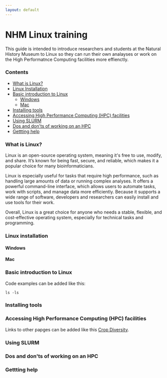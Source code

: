 ```yaml
---
layout: default
---
```


# NHM Linux training

This guide is intended to introduce researchers and students at the Natural History Museum to Linux so they can run their own analayses or work on the High Performatnce Computing facilities more effienctly.

### Contents

 - [What is Linux?](#what-is-linux)
 - [Linux Installation](#linux-installation)
 - [Basic introduction to Linux](#basic-introduction-to-linux)
   - [Windows](#windows)
   - [Mac](#mac)
 - [Installing tools](#installing-tools)
 - [Accessing High Performance Computing (HPC) facilities](#accessing-high-performance-computing-hpc-facilities)
 - [Using SLURM](#using-slurm)
 - [Dos and don'ts of working on an HPC](#dos-and-donts-of-working-on-an-hpc)
 - [Gettting help](#getting-help)

### What is Linux?
Linux is an open-source operating system, meaning it's free to use, modify, and share. It’s known for being fast, secure, and reliable, which makes it a popular choice for many bioinformaticians. 

Linux is especially useful for tasks that require high performance, such as handling large amounts of data or running complex analyses. It offers a powerful command-line interface, which allows users to automate tasks, work with scripts, and manage data more efficiently. Because it supports a wide range of software, developers and researchers can easily install and use tools for their work.

Overall, Linux is a great choice for anyone who needs a stable, flexible, and cost-effective operating system, especially for technical tasks and programming.

### Linux installation

#### Windows

#### Mac

### Basic introduction to Linux
Code examples can be added like this: 
```
ls -ls
```

### Installing tools

### Accessing High Performance Computing (HPC) facilities

Links to other papges can be added like this [Crop Diversity](https://help.cropdiversity.ac.uk/).

### Using SLURM

### Dos and don'ts of working on an HPC

### Gettting help